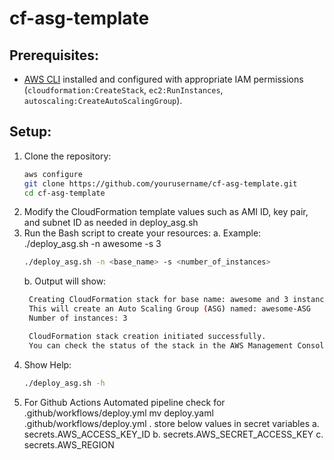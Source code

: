 # cf-asg-template
## Prerequisites:
- [AWS CLI](https://aws.amazon.com/cli/) installed and configured with appropriate IAM permissions (`cloudformation:CreateStack`, `ec2:RunInstances`, `autoscaling:CreateAutoScalingGroup`).
## Setup:
1. Clone the repository:
   ```bash
   aws configure
   git clone https://github.com/yourusername/cf-asg-template.git
   cd cf-asg-template
   ```
2. Modify the CloudFormation template values such as AMI ID, key pair, and subnet ID as needed in deploy_asg.sh
3. Run the Bash script to create your resources:
   a. Example: ./deploy_asg.sh -n awesome -s 3
   ```sh
   ./deploy_asg.sh -n <base_name> -s <number_of_instances>
   ```
   b. Output will show:
   ```sh
	Creating CloudFormation stack for base name: awesome and 3 instances...
	This will create an Auto Scaling Group (ASG) named: awesome-ASG
	Number of instances: 3

	CloudFormation stack creation initiated successfully.
	You can check the status of the stack in the AWS Management Console.
   ```
4. Show Help:
   ```sh
   ./deploy_asg.sh -h
   ```
5. For Github Actions Automated pipeline check for .github/workflows/deploy.yml
   mv deploy.yaml .github/workflows/deploy.yml
  . store below values in secret variables 
  a. secrets.AWS_ACCESS_KEY_ID 
  b. secrets.AWS_SECRET_ACCESS_KEY
  c. secrets.AWS_REGION
